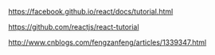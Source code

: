 
https://facebook.github.io/react/docs/tutorial.html

https://github.com/reactjs/react-tutorial

http://www.cnblogs.com/fengzanfeng/articles/1339347.html